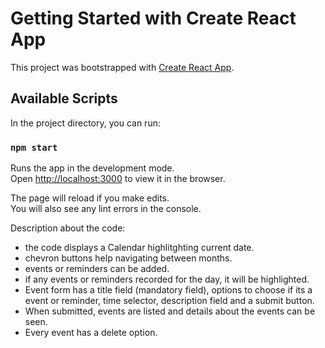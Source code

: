 # Getting Started with Create React App

This project was bootstrapped with [Create React App](https://github.com/facebook/create-react-app).

## Available Scripts

In the project directory, you can run:

### `npm start`

Runs the app in the development mode.\
Open [http://localhost:3000](http://localhost:3000) to view it in the browser.

The page will reload if you make edits.\
You will also see any lint errors in the console.

Description about the code: 

- the code displays a Calendar highlitghting current date.
- chevron buttons help navigating between months.
- events or reminders can be added.
- if any events or reminders recorded for the day, it will be highlighted.
- Event form has a title field (mandatory field), options to choose if its a event or reminder, time selector, description field and a submit button.
- When submitted, events are listed and details about the events can be seen.
- Every event has a delete option.
